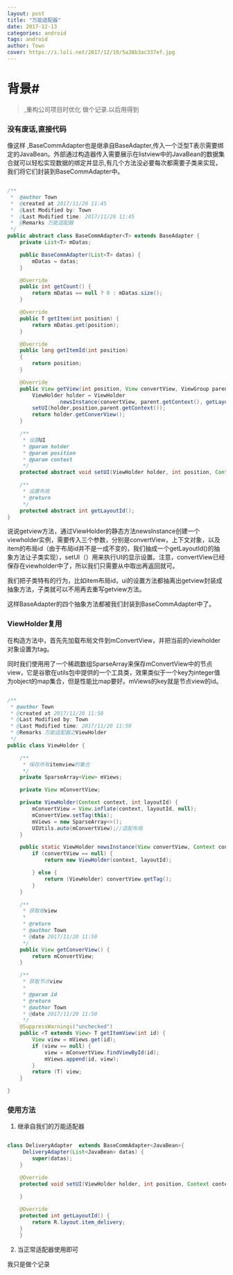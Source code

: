 ```yaml
---
layout: post
title: "万能适配器"
date: 2017-12-13
categories: android
tags: android
author: Town
cover: https://i.loli.net/2017/12/19/5a38b3ac337ef.jpg
---
```


# 背景#

>,重构公司项目时优化  做个记录.以后用得到


### 没有废话,直接代码

像这样 ,BaseCommAdapter<T>也是继承自BaseAdapter,传入一个泛型T表示需要绑定的JavaBean。外部通过构造器传入需要展示在listview中的JavaBean的数据集合就可以轻松实现数据的绑定并显示,有几个方法没必要每次都需要子类来实现，我们将它们封装到BaseCommAdapter<T>中。
```java

/**
 *  @author Town
 *  @created at 2017/11/20 11:45
 *  @Last Modified by: Town
 *  @Last Modified time: 2017/11/20 11:45
 *  @Remarks 万能适配器
 */
public abstract class BaseCommAdapter<T> extends BaseAdapter {
    private List<T> mDatas;

    public BaseCommAdapter(List<T> datas) {
        mDatas = datas;
    }

    @Override
    public int getCount() {
        return mDatas == null ? 0 : mDatas.size();
    }

    @Override
    public T getItem(int position) {
        return mDatas.get(position);
    }

    @Override
    public long getItemId(int position)
    {
        return position;
    }

    @Override
    public View getView(int position, View convertView, ViewGroup parent) {
        ViewHolder holder = ViewHolder
                .newsInstance(convertView, parent.getContext(), getLayoutId());
        setUI(holder,position,parent.getContext());
        return holder.getConverView();
    }

    /**
     * 设置UI
     * @param holder
     * @param position
     * @param context
     */
    protected abstract void setUI(ViewHolder holder, int position, Context context);

    /**
     * 设置布局
     * @return
     */
    protected abstract int getLayoutId();
}

```
说说getview方法，通过ViewHolder的静态方法newsInstance创建一个viewholder实例，需要传入三个参数，分别是convertView，上下文对象，以及item的布局id（由于布局id并不是一成不变的，我们抽成一个getLayoutId()的抽象方法让子类实现），setUI（）用来执行UI的显示设置。注意，convertView已经保存在viewholder中了，所以我们只需要从中取出再返回就可。

我们把子类特有的行为，比如item布局id，ui的设置方法都抽离出getview封装成抽象方法，子类就可以不用再去重写getview方法。

这样BaseAdapter的四个抽象方法都被我们封装到BaseCommAdapter<T>中了。



### ViewHolder复用

在构造方法中，首先先加载布局文件到mConvertView，并把当前的viewholder对象设置为tag。

同时我们使用用了一个稀疏数组SparseArray来保存mConvertView中的节点view，它是谷歌在utils包中提供的一个工具类，效果类似于一个key为integer值为object的map集合，但是性能比map要好。mViews的key就是节点view的id。

```java

/**
 * @author Town
 * @created at 2017/11/20 11:50
 * @Last Modified by: Town
 * @Last Modified time: 2017/11/20 11:50
 * @Remarks 万能适配器之ViewHolder
 */
public class ViewHolder {

    /**
     * 保存所有itemview的集合
     */
    private SparseArray<View> mViews;

    private View mConvertView;

    private ViewHolder(Context context, int layoutId) {
        mConvertView = View.inflate(context, layoutId, null);
        mConvertView.setTag(this);
        mViews = new SparseArray<>();
        UIUtils.auto(mConvertView);//适配布局
    }

    public static ViewHolder newsInstance(View convertView, Context context, int layoutId) {
        if (convertView == null) {
            return new ViewHolder(context, layoutId);

        } else {
            return (ViewHolder) convertView.getTag();
        }
    }

    /**
     * 获取根view
     *
     * @return
     * @author Town
     * @date 2017/11/20 11:50
     */
    public View getConverView() {
        return mConvertView;
    }

    /**
     * 获取节点view
     *
     * @param id
     * @return
     * @author Town
     * @date 2017/11/20 11:50
     */
    @SuppressWarnings("unchecked")
    public <T extends View> T getItemView(int id) {
        View view = mViews.get(id);
        if (view == null) {
            view = mConvertView.findViewById(id);
            mViews.append(id, view);
        }
        return (T) view;
    }

}


```

 
### 使用方法

1. 继承自我们的万能适配器

```java

class DeliveryAdapter  extends BaseCommAdapter<JavaBean>{
     DeliveryAdapter(List<JavaBean> datas) {
        super(datas);
    }

    @Override
    protected void setUI(ViewHolder holder, int position, Context context) {
       
    }

    @Override
    protected int getLayoutId() {
        return R.layout.item_delivery;
    }
    }

```

2. 当正常适配器使用即可

我只是做个记录
